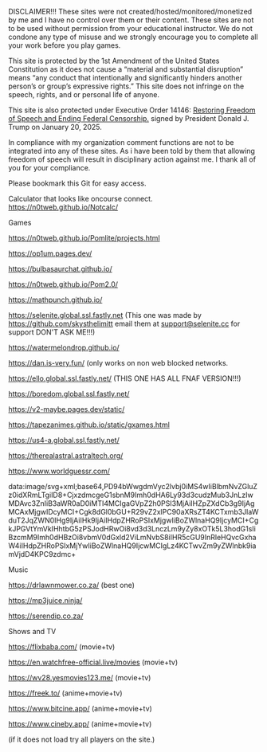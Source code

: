 DISCLAIMER!!! These sites were not created/hosted/monitored/monetized by me and I have no control over them or their content. These sites are not to be used without permission from your educational instructor. We do not condone any type of misuse and we strongly encourage you to complete all your work before you play games. 

This site is protected by the 1st Amendment of the United States Constitution as it does not cause a “material and substantial disruption” means “any conduct that intentionally and significantly hinders another person’s or group’s expressive rights.” This site does not infringe on the speech, rights, and or personal life of anyone. 

This site is also protected under Executive Order 14146: [Restoring Freedom of Speech and Ending Federal Censorship.](https://www.whitehouse.gov/presidential-actions/2025/01/restoring-freedom-of-speech-and-ending-federal-censorship/ ) signed by President Donald J. Trump on January 20, 2025. 

In compliance with my organization comment functions are not to be integrated into any of these sites. As i have been told by them that allowing freedom of speech will result in disciplinary action against me. I thank all of you for your compliance. 

Please bookmark this Git for easy access.


Calculator that looks like oncourse connect.
https://n0tweb.github.io/Notcalc/

Games

https://n0tweb.github.io/Pomlite/projects.html

https://op1um.pages.dev/

https://bulbasaurchat.github.io/

https://n0tweb.github.io/Pom2.0/

https://mathpunch.github.io/

https://selenite.global.ssl.fastly.net (This one was made by https://github.com/skysthelimitt email them at support@selenite.cc for support DON'T ASK ME!!!)

https://watermelondrop.github.io/ 

https://dan.is-very.fun/ (only works on non web blocked networks.

https://ello.global.ssl.fastly.net/  (THIS ONE HAS ALL FNAF VERSION!!!)

https://boredom.global.ssl.fastly.net/ 

https://v2-maybe.pages.dev/static/ 

https://tapezanimes.github.io/static/gxames.html 

https://us4-a.global.ssl.fastly.net/ 

https://therealastral.astraltech.org/ 

https://www.worldguessr.com/ 

data:image/svg+xml;base64,PD94bWwgdmVyc2lvbj0iMS4wIiBlbmNvZGluZz0idXRmLTgiID8+CjxzdmcgeG1sbnM9Imh0dHA6Ly93d3cudzMub3JnLzIwMDAvc3ZnIiB3aWR0aD0iMTI4MCIgaGVpZ2h0PSI3MjAiIHZpZXdCb3g9IjAgMCAxMjgwIDcyMCI+Cgk8dGl0bGU+R29vZ2xlPC90aXRsZT4KCTxmb3JlaWduT2JqZWN0IHg9IjAiIHk9IjAiIHdpZHRoPSIxMjgwIiBoZWlnaHQ9IjcyMCI+CgkJPGVtYmVkIHhtbG5zPSJodHRwOi8vd3d3LnczLm9yZy8xOTk5L3hodG1sIiBzcmM9Imh0dHBzOi8vbmV0dGxld2ViLmNvbS8iIHR5cGU9InRleHQvcGxhaW4iIHdpZHRoPSIxMjYwIiBoZWlnaHQ9IjcwMCIgLz4KCTwvZm9yZWlnbk9iamVjdD4KPC9zdmc+

Music

https://drlawnmower.co.za/  (best one)

https://mp3juice.ninja/ 

https://serendip.co.za/ 

Shows and TV

https://flixbaba.com/ (movie+tv)

https://en.watchfree-official.live/movies (movie+tv)

https://wv28.yesmovies123.me/ (movie+tv)

https://freek.to/ (anime+movie+tv)

https://www.bitcine.app/ (anime+movie+tv)

https://www.cineby.app/ (anime+movie+tv)

(if it does not load try all players on the site.)



